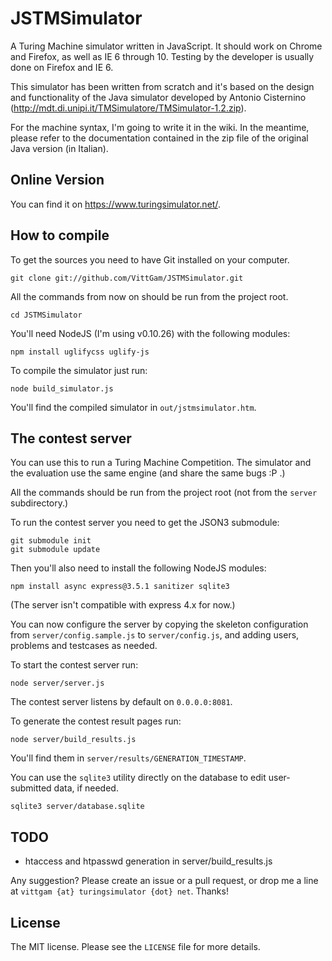 # JSTMSimulator

A Turing Machine simulator written in JavaScript. It should work on Chrome and Firefox, as well as IE 6 through 10. Testing by the developer is usually done on Firefox and IE 6.

This simulator has been written from scratch and it's based on the design and functionality of the Java simulator developed by Antonio Cisternino (http://mdt.di.unipi.it/TMSimulatore/TMSimulator-1.2.zip).

For the machine syntax, I'm going to write it in the wiki. In the meantime, please refer to the documentation contained in the zip file of the original Java version (in Italian).

## Online Version

You can find it on https://www.turingsimulator.net/.

## How to compile

To get the sources you need to have Git installed on your computer.

```
git clone git://github.com/VittGam/JSTMSimulator.git
```

All the commands from now on should be run from the project root.

```
cd JSTMSimulator
```

You'll need NodeJS (I'm using v0.10.26) with the following modules:

```
npm install uglifycss uglify-js
```

To compile the simulator just run:

```
node build_simulator.js
```

You'll find the compiled simulator in `out/jstmsimulator.htm`.

## The contest server

You can use this to run a Turing Machine Competition. The simulator and the evaluation use the same engine (and share the same bugs :P .)

All the commands should be run from the project root (not from the `server` subdirectory.)

To run the contest server you need to get the JSON3 submodule:
```
git submodule init
git submodule update
```

Then you'll also need to install the following NodeJS modules:

```
npm install async express@3.5.1 sanitizer sqlite3
```

(The server isn't compatible with express 4.x for now.)

You can now configure the server by copying the skeleton configuration from `server/config.sample.js` to `server/config.js`, and adding users, problems and testcases as needed.

To start the contest server run:

```
node server/server.js
```

The contest server listens by default on `0.0.0.0:8081`.

To generate the contest result pages run:

```
node server/build_results.js
```

You'll find them in `server/results/GENERATION_TIMESTAMP`.

You can use the `sqlite3` utility directly on the database to edit user-submitted data, if needed.

```
sqlite3 server/database.sqlite
```

## TODO

- htaccess and htpasswd generation in server/build_results.js

Any suggestion? Please create an issue or a pull request, or drop me a line at `vittgam {at} turingsimulator {dot} net`. Thanks!

## License

The MIT license. Please see the `LICENSE` file for more details.
